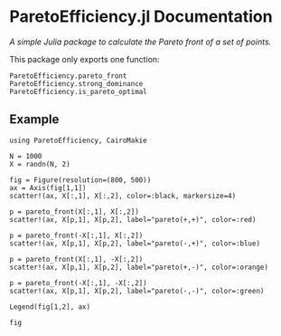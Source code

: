 # ParetoEfficiency.jl Documentation

*A simple Julia package to calculate the Pareto front of a set of points.*

This package only exports one function:

```@docs
ParetoEfficiency.pareto_front
ParetoEfficiency.strong_dominance
ParetoEfficiency.is_pareto_optimal
```

## Example

```@example
using ParetoEfficiency, CairoMakie

N = 1000
X = randn(N, 2)

fig = Figure(resolution=(800, 500))
ax = Axis(fig[1,1])
scatter!(ax, X[:,1], X[:,2], color=:black, markersize=4)

p = pareto_front(X[:,1], X[:,2])
scatter!(ax, X[p,1], X[p,2], label="pareto(+,+)", color=:red)

p = pareto_front(-X[:,1], X[:,2])
scatter!(ax, X[p,1], X[p,2], label="pareto(-,+)", color=:blue)

p = pareto_front(X[:,1], -X[:,2])
scatter!(ax, X[p,1], X[p,2], label="pareto(+,-)", color=:orange)

p = pareto_front(-X[:,1], -X[:,2])
scatter!(ax, X[p,1], X[p,2], label="pareto(-,-)", color=:green)

Legend(fig[1,2], ax)

fig
```